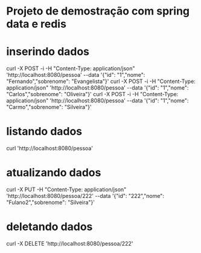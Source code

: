 # Projeto de demostração com spring data e redis

# inserindo dados
curl -X POST -i -H "Content-Type: application/json" 'http://localhost:8080/pessoa' --data '{"id": "1","nome": "Fernando","sobrenome": "Evangelista"}'
curl -X POST -i -H "Content-Type: application/json" 'http://localhost:8080/pessoa' --data '{"id": "1","nome": "Carlos","sobrenome": "Oliveira"}'
curl -X POST -i -H "Content-Type: application/json" 'http://localhost:8080/pessoa' --data '{"id": "1","nome": "Carmo","sobrenome": "Silveira"}'

# listando dados
curl 'http://localhost:8080/pessoa'

# atualizando dados
curl -X PUT -H "Content-Type: application/json" 'http://localhost:8080/pessoa/222' --data '{"id": "222","nome": "Fulano2","sobrenome": "Silveira"}'

# deletando dados
curl -X DELETE 'http://localhost:8080/pessoa/222'